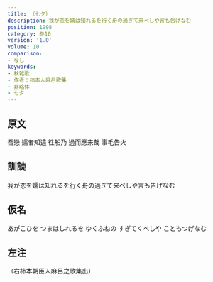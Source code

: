 ```yaml
---
title: （七夕）
description: 我が恋を嬬は知れるを行く舟の過ぎて来べしや言も告げなむ
position: 1998
category: 巻10
version: '1.0'
volume: 10
comparison:
- なし
keywords:
- 秋雑歌
- 作者：柿本人麻呂歌集
- 非略体
- 七夕
---
```


## 原文

吾戀 嬬者知遠 徃船乃 過而應来哉 事毛告火

## 訓読

我が恋を嬬は知れるを行く舟の過ぎて来べしや言も告げなむ

## 仮名

あがこひを つまはしれるを ゆくふねの すぎてくべしや こともつげなむ

## 左注

（右柿本朝臣人麻呂之歌集出）
